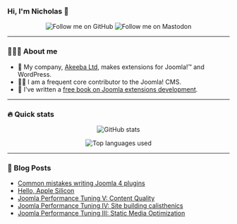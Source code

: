 ### Hi, I'm Nicholas :wave:

<div id="header" align="center">

![Follow me on GitHub](https://img.shields.io/github/followers/nikosdion?logo=github&style=for-the-badge)
![Follow me on Mastodon](https://img.shields.io/mastodon/follow/109256630296992367?domain=https%3A%2F%2Ffosstodon.org&logo=mastodon&style=for-the-badge)

</div>

---

### 👨🏽‍💼 About me

- :telescope: My company, [Akeeba Ltd](https://www.akeeba.com), makes extensions for Joomla!&trade; and WordPress. 
- :man_technologist: I am a frequent core contributor to the Joomla! CMS. 
- :book: I've written a [free book on Joomla extensions development](https://github.com/nikosdion/joomla_extensions_development).

---

### :fire: Quick stats

<div id="stats" align="center">

![GitHub stats](https://github-readme-stats.vercel.app/api?username=nikosdion&count_private=true&show_icons=true&theme=merko)

![Top languages used](https://github-readme-stats.vercel.app/api/top-langs/?username=nikosdion&layout=compact&theme=merko&hide=pascal)


</div>

---

### :scroll: Blog Posts

<!-- BLOG-POST-LIST:START -->
- [Common mistakes writing Joomla 4 plugins](https://www.dionysopoulos.me/common-mistakes-writing-joomla-plugins.html)
- [Hello, Apple Silicon](https://www.dionysopoulos.me/hello-apple-silicon.html)
- [Joomla Performance Tuning V: Content Quality](https://www.dionysopoulos.me/joomla-performance-tuning-v-content-quality.html)
- [Joomla Performance Tuning IV: Site building calisthenics](https://www.dionysopoulos.me/joomla-performance-tuning-iv-site-building-calisthenics.html)
- [Joomla Performance Tuning III: Static Media Optimization](https://www.dionysopoulos.me/joomla-performance-tuning-iii-static-media-optimization.html)
<!-- BLOG-POST-LIST:END -->
